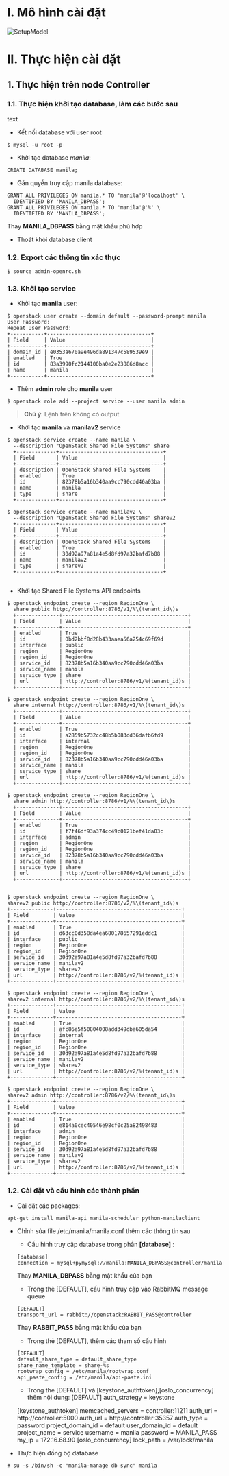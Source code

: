 # I. Mô hình cài đặt
![SetupModel](../Images/setup_model.png)

# II. Thực hiện cài đặt

## 1. Thực hiện trên node Controller

### 1.1. Thực hiện khởi tạo database, làm các bước sau

<span style=“color:red;”> text </span>

- Kết nối database với user root
```
$ mysql -u root -p
```

- Khởi tạo database *manila*:
```
CREATE DATABASE manila;
```
- Gán quyền truy cập manila database:
```
GRANT ALL PRIVILEGES ON manila.* TO 'manila'@'localhost' \
  IDENTIFIED BY 'MANILA_DBPASS';
GRANT ALL PRIVILEGES ON manila.* TO 'manila'@'%' \
  IDENTIFIED BY 'MANILA_DBPASS';
```
Thay **MANILA_DBPASS** bằng mật khẩu phù hợp
- Thoát khỏi database client

### 1.2. Export các thông tin xác thực 
```
$ source admin-openrc.sh
```

### 1.3. Khởi tạo service
- Khởi tạo **manila**  user:
```
$ openstack user create --domain default --password-prompt manila
User Password:
Repeat User Password:
+-----------+----------------------------------+
| Field     | Value                            |
+-----------+----------------------------------+
| domain_id | e0353a670a9e496da891347c589539e9 |
| enabled   | True                             |
| id        | 83a3990fc2144100ba0e2e23886d8acc |
| name      | manila                           |
+-----------+----------------------------------+
```
- Thêm **admin** role cho **manila** user
```
$ openstack role add --project service --user manila admin
```
>**Chú ý**: Lệnh trên không có output
	
- Khởi tạo **manila** và **manilav2** service 
```
$ openstack service create --name manila \
  --description "OpenStack Shared File Systems" share
  +-------------+----------------------------------+
  | Field       | Value                            |
  +-------------+----------------------------------+
  | description | OpenStack Shared File Systems    |
  | enabled     | True                             |
  | id          | 82378b5a16b340aa9cc790cdd46a03ba |
  | name        | manila                           |
  | type        | share                            |
  +-------------+----------------------------------+
```

```
$ openstack service create --name manilav2 \
  --description "OpenStack Shared File Systems" sharev2
  +-------------+----------------------------------+
  | Field       | Value                            |
  +-------------+----------------------------------+
  | description | OpenStack Shared File Systems    |
  | enabled     | True                             |
  | id          | 30d92a97a81a4e5d8fd97a32bafd7b88 |
  | name        | manilav2                         |
  | type        | sharev2                          |
  +-------------+----------------------------------+
  
```

- Khởi tạo Shared File Systems API endpoints
```
$ openstack endpoint create --region RegionOne \
  share public http://controller:8786/v1/%\(tenant_id\)s
  +--------------+-----------------------------------------+
  | Field        | Value                                   |
  +--------------+-----------------------------------------+
  | enabled      | True                                    |
  | id           | 0bd2bbf8d28b433aaea56a254c69f69d        |
  | interface    | public                                  |
  | region       | RegionOne                               |
  | region_id    | RegionOne                               |
  | service_id   | 82378b5a16b340aa9cc790cdd46a03ba        |
  | service_name | manila                                  |
  | service_type | share                                   |
  | url          | http://controller:8786/v1/%(tenant_id)s |
  +--------------+-----------------------------------------+

$ openstack endpoint create --region RegionOne \
  share internal http://controller:8786/v1/%\(tenant_id\)s
  +--------------+-----------------------------------------+
  | Field        | Value                                   |
  +--------------+-----------------------------------------+
  | enabled      | True                                    |
  | id           | a2859b5732cc48b5b083dd36dafb6fd9        |
  | interface    | internal                                |
  | region       | RegionOne                               |
  | region_id    | RegionOne                               |
  | service_id   | 82378b5a16b340aa9cc790cdd46a03ba        |
  | service_name | manila                                  |
  | service_type | share                                   |
  | url          | http://controller:8786/v1/%(tenant_id)s |
  +--------------+-----------------------------------------+

$ openstack endpoint create --region RegionOne \
  share admin http://controller:8786/v1/%\(tenant_id\)s
  +--------------+-----------------------------------------+
  | Field        | Value                                   |
  +--------------+-----------------------------------------+
  | enabled      | True                                    |
  | id           | f7f46df93a374cc49c0121bef41da03c        |
  | interface    | admin                                   |
  | region       | RegionOne                               |
  | region_id    | RegionOne                               |
  | service_id   | 82378b5a16b340aa9cc790cdd46a03ba        |
  | service_name | manila                                  |
  | service_type | share                                   |
  | url          | http://controller:8786/v1/%(tenant_id)s |
  +--------------+-----------------------------------------+
  
  ```
  
  ```
  $ openstack endpoint create --region RegionOne \
  sharev2 public http://controller:8786/v2/%\(tenant_id\)s
  +--------------+-----------------------------------------+
  | Field        | Value                                   |
  +--------------+-----------------------------------------+
  | enabled      | True                                    |
  | id           | d63cc0d358da4ea680178657291eddc1        |
  | interface    | public                                  |
  | region       | RegionOne                               |
  | region_id    | RegionOne                               |
  | service_id   | 30d92a97a81a4e5d8fd97a32bafd7b88        |
  | service_name | manilav2                                |
  | service_type | sharev2                                 |
  | url          | http://controller:8786/v2/%(tenant_id)s |
  +--------------+-----------------------------------------+

$ openstack endpoint create --region RegionOne \
  sharev2 internal http://controller:8786/v2/%\(tenant_id\)s
  +--------------+-----------------------------------------+
  | Field        | Value                                   |
  +--------------+-----------------------------------------+
  | enabled      | True                                    |
  | id           | afc86e5f50804008add349dba605da54        |
  | interface    | internal                                |
  | region       | RegionOne                               |
  | region_id    | RegionOne                               |
  | service_id   | 30d92a97a81a4e5d8fd97a32bafd7b88        |
  | service_name | manilav2                                |
  | service_type | sharev2                                 |
  | url          | http://controller:8786/v2/%(tenant_id)s |
  +--------------+-----------------------------------------+

$ openstack endpoint create --region RegionOne \
  sharev2 admin http://controller:8786/v2/%\(tenant_id\)s
  +--------------+-----------------------------------------+
  | Field        | Value                                   |
  +--------------+-----------------------------------------+
  | enabled      | True                                    |
  | id           | e814a0cec40546e98cf0c25a82498483        |
  | interface    | admin                                   |
  | region       | RegionOne                               |
  | region_id    | RegionOne                               |
  | service_id   | 30d92a97a81a4e5d8fd97a32bafd7b88        |
  | service_name | manilav2                                |
  | service_type | sharev2                                 |
  | url          | http://controller:8786/v2/%(tenant_id)s |
  +--------------+-----------------------------------------+
  ```
  
### 1.2. Cài đặt và cấu hình các thành phần
- Cài đặt các packages:
```
apt-get install manila-api manila-scheduler python-manilaclient
```

- Chỉnh sửa file /etc/manila/manila.conf thêm các thông tin sau

  - Cấu hình truy cập database trong phần **[database]** :
  
  ```
  [database]
  connection = mysql+pymysql://manila:MANILA_DBPASS@controller/manila
  ```
  Thay **MANILA_DBPASS** bằng mật khẩu của bạn

  - Trong thẻ [DEFAULT], cấu hình truy cập vào RabbitMQ message queue
 
   ```
   [DEFAULT]
   transport_url = rabbit://openstack:RABBIT_PASS@controller
   ```
   Thay **RABBIT_PASS** bằng mật khẩu của bạn
   
   - Trong thẻ [DEFAULT], thêm các tham số cấu hình 
   
   ```
   [DEFAULT]
   default_share_type = default_share_type
   share_name_template = share-%s
   rootwrap_config = /etc/manila/rootwrap.conf
   api_paste_config = /etc/manila/api-paste.ini
   ```
   - Trong thẻ [DEFAULT] và [keystone_authtoken],[oslo_concurrency] thêm nội dung:
   [DEFAULT]
    auth_strategy = keystone

   [keystone_authtoken]
   memcached_servers = controller:11211
   auth_uri = http://controller:5000
   auth_url = http://controller:35357
   auth_type = password
   project_domain_id = default
   user_domain_id = default
   project_name = service
   username = manila
   password = MANILA_PASS
   my_ip = 172.16.68.90
   [oslo_concurrency]
   lock_path = /var/lock/manila

- Thực hiện đồng bộ database 
```
# su -s /bin/sh -c "manila-manage db sync" manila
```

